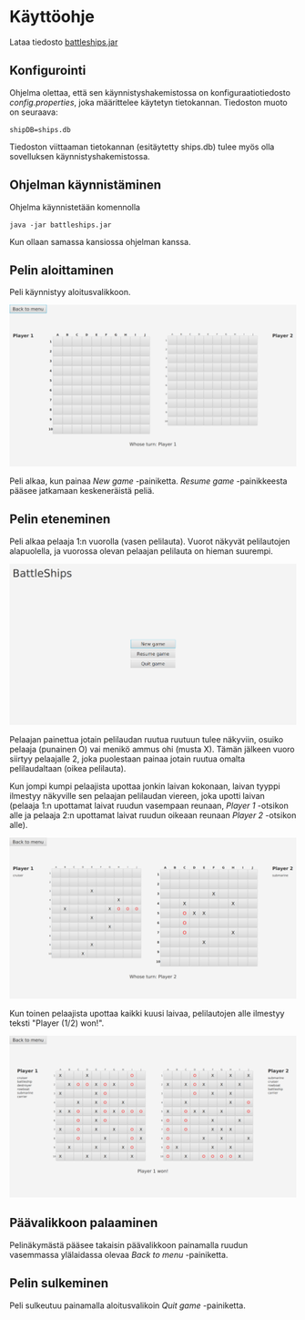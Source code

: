 # Käyttöohje

Lataa tiedosto [battleships.jar](https://github.com/Miniaya/ot-harjoitustyo/releases/tag/viikko5)

## Konfigurointi

Ohjelma olettaa, että sen käynnistyshakemistossa on konfiguraatiotiedosto _config.properties_, joka määrittelee käytetyn tietokannan. Tiedoston muoto on seuraava:

```
shipDB=ships.db
```
Tiedoston viittaaman tietokannan (esitäytetty ships.db) tulee myös olla sovelluksen käynnistyshakemistossa.

## Ohjelman käynnistäminen

Ohjelma käynnistetään komennolla

```
java -jar battleships.jar
```

Kun ollaan samassa kansiossa ohjelman kanssa.

## Pelin aloittaminen

Peli käynnistyy aloitusvalikkoon.

![alt_text](https://github.com/Miniaya/ot-harjoitustyo/blob/master/dokumentaatio/kuvat/alku.png)

Peli alkaa, kun painaa _New game_ -painiketta. _Resume game_ -painikkeesta pääsee jatkamaan keskeneräistä peliä.

## Pelin eteneminen

Peli alkaa pelaaja 1:n vuorolla (vasen pelilauta). Vuorot näkyvät pelilautojen alapuolella, ja vuorossa olevan pelaajan pelilauta on hieman suurempi. 

![alt_text](https://github.com/Miniaya/ot-harjoitustyo/blob/master/dokumentaatio/kuvat/aloitus.png)

Pelaajan painettua jotain pelilaudan ruutua ruutuun tulee näkyviin, osuiko pelaaja (punainen O) vai menikö ammus ohi (musta X). Tämän jälkeen vuoro siirtyy pelaajalle 2, joka puolestaan painaa jotain ruutua omalta pelilaudaltaan (oikea pelilauta).

Kun jompi kumpi pelaajista upottaa jonkin laivan kokonaan, laivan tyyppi ilmestyy näkyville sen pelaajan pelilaudan viereen, joka upotti laivan (pelaaja 1:n upottamat laivat ruudun vasempaan reunaan, _Player 1_ -otsikon alle ja pelaaja 2:n upottamat laivat ruudun oikeaan reunaan _Player 2_ -otsikon alle). 

![alt_text](https://github.com/Miniaya/ot-harjoitustyo/blob/master/dokumentaatio/kuvat/kesken.png)

Kun toinen pelaajista upottaa kaikki kuusi laivaa, pelilautojen alle ilmestyy teksti "Player (1/2) won!".

![alt_text](https://github.com/Miniaya/ot-harjoitustyo/blob/master/dokumentaatio/kuvat/loppu.png)

## Päävalikkoon palaaminen

Pelinäkymästä pääsee takaisin päävalikkoon painamalla ruudun vasemmassa ylälaidassa olevaa _Back to menu_ -painiketta.

## Pelin sulkeminen

Peli sulkeutuu painamalla aloitusvalikoin _Quit game_ -painiketta.
